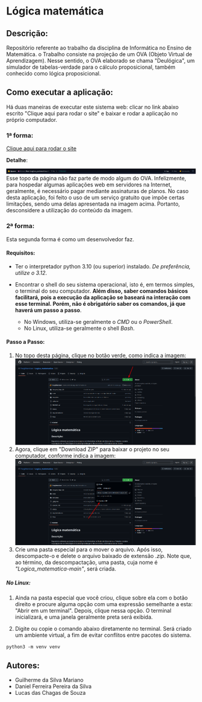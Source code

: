 # Lógica matemática

## Descrição:

Repositório referente ao trabalho da disciplina de Informática no Ensino de Matemática. o Trabalho consiste na projeção de um OVA (Objeto Virtual de Aprendizagem).
Nesse sentido, o OVA elaborado se chama "Deulógica", um simulador de tabelas-verdade para o cálculo proposicional, também conhecido como lógica proposicional.

## Como executar a aplicação:

Há duas maneiras de executar este sistema web: clicar no link abaixo escrito "Clique aqui para rodar o site" e baixar e rodar a aplicação no próprio computador.

### 1ª forma:

[Clique aqui para rodar o site](https://huggingface.co/spaces/Shzous/Run-Logica_matematica)

**Detalhe**: 

![Topo da página](Imagens_Repo_Git/pg_top.png)
Esse topo da página não faz parte de modo algum do OVA. Infelizmente, para hospedar algumas aplicações web em servidores na Internet, geralmente, é necessário pagar mediante assinaturas de planos. No caso desta aplicação, foi feito o uso de um serviço gratuito que impõe certas limitações, sendo uma delas apresentada na imagem acima. Portanto, desconsidere a utilização
do conteúdo da imagem.


### 2ª forma:

Esta segunda forma é como um desenvolvedor faz. 

#### Requisitos:

- Ter o interpretador python 3.10 (ou superior) instalado. *De preferência,
utilize o 3.12*.
- Encontrar o shell do seu sistema operacional, isto é, em termos simples, o terminal do seu computador. **Além disso, saber comandos básicos facilitará, pois a execução da aplicação se baseará na interação com esse terminal. Porém, não é obrigatório saber os comandos, já que haverá um passo a passo**.

    - No Windows, utiliza-se geralmente o *CMD* ou o *PowerShell*.
    - No Linux, utiliza-se geralmente o shell *Bash*.

#### Passo a Passo:

1. No topo desta página, clique no botão verde, como indica a imagem:
![Topo da página do github](Imagens_Repo_Git/topo_github.png)
2. Agora, clique em "Download ZIP" para baixar o projeto no seu computador, conforme indica a imagem:
![Topo da página do github](Imagens_Repo_Git/download.png)
3. Crie uma pasta especial para o mover o arquivo. Após isso, descompacte-o e delete o arquivo baixado de extensão *.zip*. Note que, ao término, da descompactação, uma pasta, cuja nome é *"Logica_matematica-main"*,
será criada. 

##### No Linux:

1. Ainda na pasta especial que você criou, clique sobre ela com o botão direito
e procure alguma opção com uma expressão semelhante a esta: "Abrir em um terminal". Depois, clique nessa opção. O terminal inicializará, e uma janela  geralmente preta será exibida.

2. Digite ou copie o comando abaixo diretamente no terminal. Será criado um ambiente virtual, a fim de evitar conflitos entre pacotes do sistema.
```
python3 -m venv venv
```



## Autores:

- Guilherme da Silva Mariano
- Daniel Ferreira Pereira da Silva
- Lucas das Chagas de Souza